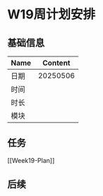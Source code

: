 # W19周计划安排

## 基础信息

| Name | Content  |
| ---- | -------- |
| 日期 | 20250506 |
| 时间 |          |
| 时长 |          |
| 模块 |          |

## 任务

[[Week19-Plan]]

## 后续
